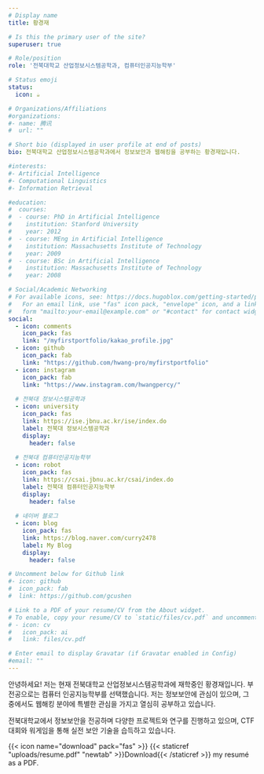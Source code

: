 ```yaml
---
# Display name
title: 황경재

# Is this the primary user of the site?
superuser: true

# Role/position
role: '전북대학교 산업정보시스템공학과, 컴퓨터인공지능학부'

# Status emoji
status:
  icon: ☕️

# Organizations/Affiliations
#organizations:
#- name: 腾讯
#  url: ""

# Short bio (displayed in user profile at end of posts)
bio: 전북대학교 산업정보시스템공학과에서 정보보안과 웹해킹을 공부하는 황경재입니다.

#interests:
#- Artificial Intelligence
#- Computational Linguistics
#- Information Retrieval

#education:
#  courses:
#  - course: PhD in Artificial Intelligence
#    institution: Stanford University
#    year: 2012
#  - course: MEng in Artificial Intelligence
#    institution: Massachusetts Institute of Technology
#    year: 2009
#  - course: BSc in Artificial Intelligence
#    institution: Massachusetts Institute of Technology
#    year: 2008

# Social/Academic Networking
# For available icons, see: https://docs.hugoblox.com/getting-started/page-builder/#icons
#   For an email link, use "fas" icon pack, "envelope" icon, and a link in the
#   form "mailto:your-email@example.com" or "#contact" for contact widget.
social:
  - icon: comments
    icon_pack: fas
    link: "/myfirstportfolio/kakao_profile.jpg"   
  - icon: github
    icon_pack: fab
    link: "https://github.com/hwang-pro/myfirstportfolio"
  - icon: instagram
    icon_pack: fab
    link: "https://www.instagram.com/hwangpercy/"
  
  # 전북대 정보시스템공학과
  - icon: university
    icon_pack: fas
    link: https://ise.jbnu.ac.kr/ise/index.do
    label: 전북대 정보시스템공학과
    display:
      header: false
      
  # 전북대 컴퓨터인공지능학부  
  - icon: robot
    icon_pack: fas
    link: https://csai.jbnu.ac.kr/csai/index.do
    label: 전북대 컴퓨터인공지능학부
    display:
      header: false
      
  # 네이버 블로그
  - icon: blog
    icon_pack: fas
    link: https://blog.naver.com/curry2478
    label: My Blog
    display:
      header: false

# Uncomment below for Github link
#- icon: github
#  icon_pack: fab
#  link: https://github.com/gcushen

# Link to a PDF of your resume/CV from the About widget.
# To enable, copy your resume/CV to `static/files/cv.pdf` and uncomment the lines below.
# - icon: cv
#   icon_pack: ai
#   link: files/cv.pdf

# Enter email to display Gravatar (if Gravatar enabled in Config)
#email: ""
---
```


안녕하세요! 저는 현재 전북대학교 산업정보시스템공학과에 재학중인 황경재입니다. 
부전공으로는 컴퓨터 인공지능학부를 선택했습니다. 저는 정보보안에 관심이 있으며, 그 중에서도 웹해킹 분야에 특별한 관심을 가지고 열심히 공부하고 있습니다.

전북대학교에서 정보보안을 전공하며 다양한 프로젝트와 연구를 진행하고 있으며, CTF 대회와 워게임을 통해 실전 보안 기술을 습득하고 있습니다.

{{< icon name="download" pack="fas" >}} {{< staticref "uploads/resume.pdf" "newtab" >}}Download{{< /staticref >}} my resumé as a PDF.
